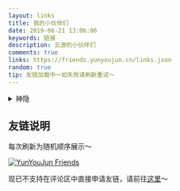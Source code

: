 ```yaml
---
layout: links
title: 我的小伙伴们
date: 2019-06-21 13:06:06
keywords: 链接
description: 云游的小伙伴们
comments: true
links: https://friends.yunyoujun.cn/links.json
random: true
tip: 友链加载中～如失败请刷新重试～
---
```


<details>
<summary>神隐</summary>

```yml
- url: https://andychen.tk/
  avatar: https://andychen.tk/images/avatar.jpg
  name: Andy Chen
  blog: Hydropower Hub
  desc: また，一緒に輝きたい．
  color: "#00A9EF"
  email: andychen2005121@gmail.com
```

</details>

## 友链说明

每次刷新为随机顺序展示～

[![YunYouJun Friends](https://github.com/YunYouJun/friends/workflows/YunYouJun%20Friends/badge.svg)](https://friends.yunyoujun.cn)

现已不支持在评论区中直接申请友链，请前往[这里](https://github.com/YunYouJun/friends)～
